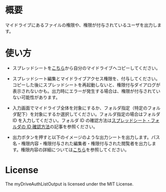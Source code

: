 # 概要

マイドライブにあるファイルの権限や、権限が付与されているユーザを出力します。

# 使い方

- スプレッドシートを[こちら](https://docs.google.com/spreadsheets/d/1DRklcMLhFbQqzpL-p_H6Ln9UQTfH4eFiaL6xPFwmyZ4/edit#gid=0)から自分のマイドライブへコピーしてください。

- スプレッドシート編集とマイドライブアクセス権限を、付与してください。コピーした後にスプレッドシートを再起動しないと、権限付与ダイアログが表示されないかも。出力時にエラーが発生する場合は、権限が付与されていない可能性があります。

- 入力画面でマイドライブ全体を対象にするか、フォルダ指定（特定のフォルダ配下）を対象にするか選択してください。フォルダ指定の場合はフォルダ ID を入力してください。フォルダ ID の確認方法は[スプレッドシート・フォルダの ID 確認方法](http://amehal.blogspot.com/2015/10/id.html)の記事を参照ください。

- 出力ボタンを押すと以下のイメージのような出力シートを出力します。パス名・権限内容・権限付与された編集者・権限付与された閲覧者を出力します。権限内容の詳細については[こちら](https://developers.google.com/apps-script/reference/drive/access)を参照してください。

# License

The myDriveAuthListOutput is licensed under the MIT License.
